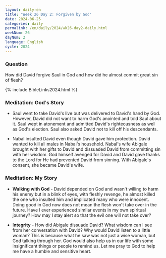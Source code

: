 ```yaml
---
layout: daily-en
title: "Week 26 Day 2: Forgiven by God"
date: 2024-06-25
categories: daily
permalink: /en/daily/2024/wk26-day2-daily.html
weekNum: 26
dayNum: 2
language: English
cycle: 2024
---
```


### Question     
How did David forgive Saul in God and how did he almost commit great sin of flesh?

{% include BibleLinks2024.html %} 

### Meditation: God's Story   
+ Saul went to take David's live but was delivered to David's hand by God. However, David did not want to harm God's anointed and told Saul about it. Saul wept in atonement and admitted David's righteousness as well as God's election. Saul also asked David not to kill off his descendants. 

+ Nabal insulted David even though David gave him protection. David wanted to kill all males in Nabal's household. Nabal's wife Abigale brought with her gifts to David and dissuaded David from committing sin with her wisdom. God himself avenged for David and David gave thanks to the Lord for He had prevented David from sinning. With Abigale's consent, she became David's wife. 

### Meditation: My Story   
+ **Walking with God** - David depended on God and wasn't willing to harm his enemy but in a blink of eyes, with fleshly revenge, he almost killed the one who insulted him and implicated many who were innocent. Doing good in God now does not mean the flesh won't take over in the future. Have I ever experienced similar events in my own spiritual journey? How may I stay alert so that the evil one will not take over? 

+ **Integrity** - How did Abigale dissuade David? What wisdom can I see from her conversation with David? Why would David listen to a little woman? This is because what he saw was not just a wise woman, but God talking through her. God would also help us in our life with some insignificant things or people to remind us. Let me pray to God to help me have a humble and sensitive heart. 
